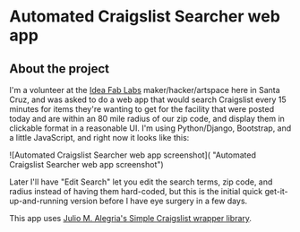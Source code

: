 # Automated Craigslist Searcher web app

## About the project

I'm a volunteer at the [Idea Fab Labs](https://santacruz.ideafablabs.com/) maker/hacker/artspace here in Santa Cruz, 
and was asked to do a web app that would search Craigslist every 15 minutes for items they're wanting to get for the 
facility that were posted today and are within an 80 mile radius of our zip code, and display them in clickable 
format in a reasonable UI. I'm using Python/Django, Bootstrap, and a little JavaScript, and right now it looks like 
this:

![Automated Craigslist Searcher web app screenshot]( "Automated Craigslist Searcher web app screenshot")

Later I'll have "Edit Search" let you edit the search terms, zip code, and radius instead of having them hard-coded, 
but this is the initial quick get-it-up-and-running version before I have eye surgery in a few days.

This app uses [Julio M. Alegria's Simple Craigslist wrapper library](https://github.com/juliomalegria/python-craigslist).
